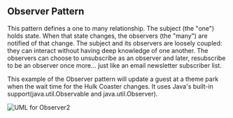 ## Observer Pattern

This pattern defines a one to many relationship. The subject (the "one") holds state.
When that state changes, the observers (the "many") are notified of that change. The subject and its observers
are loosely coupled: they can interact without having deep knowledge of one another. The observers can choose
to unsubscribe as an observer and later, resubscribe to be an observer once more... just like an email newsletter subscriber list.

This example of the Observer pattern will update a guest at a theme park when the wait time for the 
Hulk Coaster changes. It uses Java's built-in support(java.util.Observable and java.util.Observer).

![UML for Observer2](https://user-images.githubusercontent.com/22779199/35059152-36b227e6-fb88-11e7-8e6f-fb84006e9078.png)
